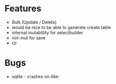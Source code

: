 
# Features
- Bulk (Update / Delete) 
- would be nice to be able to generate create table
- internal mutablility for selectbuilder
- not-mut for save
- cli 

# Bugs
- sqlite - crashes on ilike

